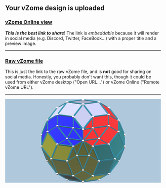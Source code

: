 ## Your vZome design is uploaded

### [vZome Online view][embed]

***This is the best link to share***!  The link is *embeddable* because it will render in social media (e.g. Discord, Twitter, FaceBook...) with a proper title and a preview image.

---

### [Raw vZome file][raw]

This is just the link to the raw vZome file, and is **not** good for
sharing on social media.
Honestly, you probably don't want this, though it could be used from either
vZome desktop ("Open URL...") or vZome Online ("Remote vZome URL").

---

![Image](<Dodecahedral-based-9-zonohedron-coloured.png>)


[embed]: <https://vzome.com/app/embed.py?url=https://raw.githubusercontent.com/ThynStyx/vzome-sharing/main/2021/09/11/18-20-01-Dodecahedral-based-9-zonohedron-coloured/Dodecahedral-based-9-zonohedron-coloured.vZome>
[raw]: <https://raw.githubusercontent.com/ThynStyx/vzome-sharing/main/2021/09/11/18-20-01-Dodecahedral-based-9-zonohedron-coloured/Dodecahedral-based-9-zonohedron-coloured.vZome>
